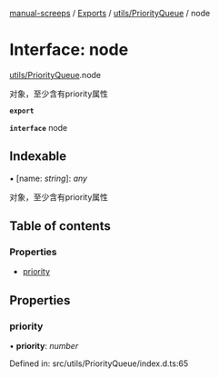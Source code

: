[manual-screeps](../README.md) / [Exports](../modules.md) / [utils/PriorityQueue](../modules/utils_priorityqueue.md) / node

# Interface: node

[utils/PriorityQueue](../modules/utils_priorityqueue.md).node

对象，至少含有priority属性

**`export`**

**`interface`** node

## Indexable

▪ [name: *string*]: *any*

对象，至少含有priority属性

## Table of contents

### Properties

- [priority](utils_priorityqueue.node.md#priority)

## Properties

### priority

• **priority**: *number*

Defined in: src/utils/PriorityQueue/index.d.ts:65
